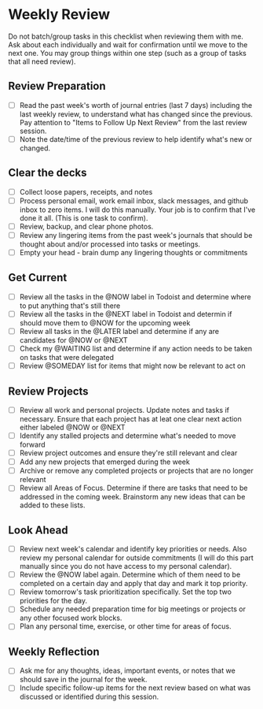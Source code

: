 # Weekly Review
Do not batch/group tasks in this checklist when reviewing them with me. Ask about each individually and wait for confirmation until we move to the next one. You may group things within one step (such as a group of tasks that all need review).

## Review Preparation
- [ ] Read the past week's worth of journal entries (last 7 days) including the last weekly review, to understand what has changed since the previous. Pay attention to "Items to Follow Up Next Review" from the last review session.
- [ ] Note the date/time of the previous review to help identify what's new or changed.

## Clear the decks
- [ ] Collect loose papers, receipts, and notes
- [ ] Process personal email, work email inbox, slack messages, and github inbox to zero items. I will do this manually. Your job is to confirm that I've done it all. (This is one task to confirm).
- [ ] Review, backup, and clear phone photos.
- [ ] Review any lingering items from the past week's journals that should be thought about and/or processed into tasks or meetings.
- [ ] Empty your head - brain dump any lingering thoughts or commitments

## Get Current
- [ ] Review all the tasks in the @NOW label in Todoist and determine where to put anything that's still there
- [ ] Review all the tasks in the @NEXT label in Todoist and determin if should move them to @NOW for the upcoming week
- [ ] Review all tasks in the @LATER label and determine if any are candidates for @NOW or @NEXT
- [ ] Check my @WAITING list and determine if any action needs to be taken on tasks that were delegated
- [ ] Review @SOMEDAY list for items that might now be relevant to act on

## Review Projects
- [ ] Review all work and personal projects. Update notes and tasks if necessary. Ensure that each project has at leat one clear next action either labeled @NOW or @NEXT
- [ ] Identify any stalled projects and determine what's needed to move forward
- [ ] Review project outcomes and ensure they're still relevant and clear
- [ ] Add any new projects that emerged during the week
- [ ] Archive or remove any completed projects or projects that are no longer relevant
- [ ] Review all Areas of Focus. Determine if there are tasks that need to be addressed in the coming week. Brainstorm any new ideas that can be added to these lists.

## Look Ahead
- [ ] Review next week's calendar and identify key priorities or needs. Also review my personal calendar for outside commitments (I will do this part manually since you do not have access to my personal calendar).
- [ ] Review the @NOW label again. Determine which of them need to be completed on a certain day and apply that day and mark it top priority.
- [ ] Review tomorrow's task prioritization specifically. Set the top two priorities for the day.
- [ ] Schedule any needed preparation time for big meetings or projects or any other focused work blocks.
- [ ] Plan any personal time, exercise, or other time for areas of focus.

## Weekly Reflection
- [ ] Ask me for any thoughts, ideas, important events, or notes that we should save in the journal for the week.
- [ ] Include specific follow-up items for the next review based on what was discussed or identified during this session.
